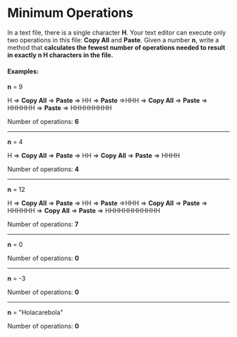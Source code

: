 # Minimum Operations
In a text file, there is a single character **H**. Your text editor can execute only two operations in this file: **Copy All** and **Paste**. Given a number **n**, write a method that **calculates the fewest number of operations needed to result in exactly n H characters in the file.**

#### Examples:

**n** = 9

H => **Copy All** => **Paste** => HH => **Paste** =>HHH => **Copy All** => **Paste** => HHHHHH => **Paste** => HHHHHHHHH

Number of operations: **6**
<hr>

**n** = 4

H => **Copy All** => **Paste** => HH => **Copy All** => **Paste** => HHHH

Number of operations: **4**
<hr>

**n** = 12

H => **Copy All** => **Paste** => HH => **Paste** =>HHH => **Copy All** => **Paste** => HHHHHH => **Copy All** => **Paste** => HHHHHHHHHHHH

Number of operations: **7**
<hr>

**n** = 0

Number of operations: **0**
<hr>

**n** = -3

Number of operations: **0**
<hr>

**n** = "Holacarebola"

Number of operations: **0**
